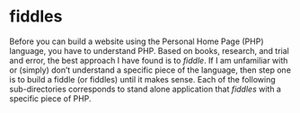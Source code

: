 fiddles
======

Before you can build a website using the Personal Home Page (PHP) language, you have to understand PHP.  Based on books, research, and trial and error, the best approach I have found is to _fiddle_.  If I am unfamiliar with or (simply) don’t understand a specific piece of the language, then step one is to build a fiddle (or fiddles) until it makes sense.  Each of the following sub-directories corresponds to stand alone application that *fiddles* with a specific piece of PHP.

 
